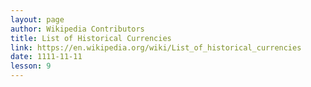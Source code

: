 ```yaml
---
layout: page
author: Wikipedia Contributors
title: List of Historical Currencies
link: https://en.wikipedia.org/wiki/List_of_historical_currencies
date: 1111-11-11
lesson: 9
---
```

